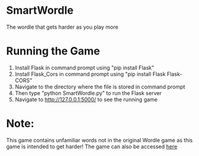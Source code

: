 # SmartWordle

The wordle that gets harder as you play more

# Running the Game
1. Install Flask in command prompt using "pip install Flask"
2. Install Flask_Cors in command prompt using "pip install Flask Flask-CORS"
3. Navigate to the directory where the file is stored in command prompt
4. Then type "python SmartWordle.py" to run the Flask server
5. Navigate to http://127.0.0.1:5000/ to see the running game

# Note:
This game contains unfamiliar words not in the original Wordle game as this game is intended to get harder!
The game can also be accessed [here](https://wordle.stanleyhoo1.tech)
